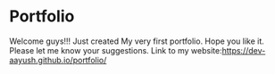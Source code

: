 # Portfolio
Welcome guys!!! Just created My very first portfolio. 
Hope you like it. Please let me know your suggestions.
Link to my website:https://dev-aayush.github.io/portfolio/
